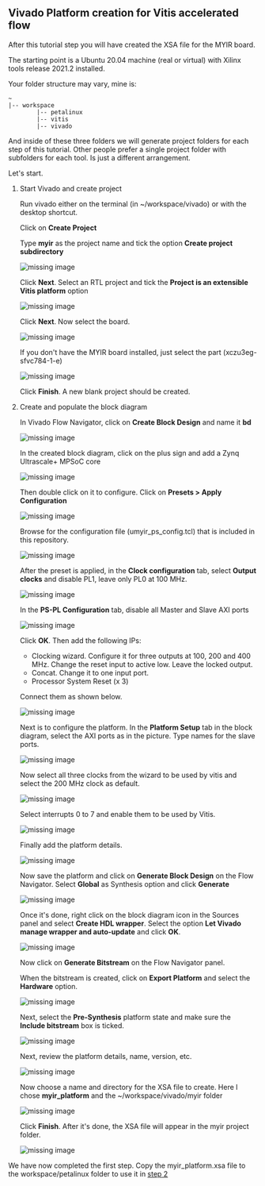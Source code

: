 ## Vivado Platform creation for Vitis accelerated flow
After this tutorial step you will have created the XSA file for the MYIR board.

The starting point is a Ubuntu 20.04 machine (real or virtual) with Xilinx tools release 2021.2 installed.

Your folder structure may vary, mine is:

```
~
|-- workspace
        |-- petalinux
        |-- vitis
        |-- vivado
```

And inside of these three folders we will generate project folders for each step of this tutorial. Other people prefer a single project folder with subfolders for each tool. Is just a different arrangement.

Let's start.

1. Start Vivado and create project

    Run vivado either on the terminal (in ~/workspace/vivado) or with the desktop shortcut.

    Click on **Create Project**
    
    Type **myir** as the project name and tick the option **Create project subdirectory**
    
    ![missing image](images/01_010.png)
    
    Click **Next**. Select an RTL project and tick the **Project is an extensible Vitis platform** option
    
    ![missing image](images/01_020.png)
    
    Click **Next**. Now select the board. 
    
    ![missing image](images/01_030.png)
    
    If you don't have the MYIR board installed, just select the part (xczu3eg-sfvc784-1-e)
    
    ![missing image](images/01_035.png)
    
    Click **Finish**. A new blank project should be created.

2. Create and populate the block diagram
    
    In Vivado Flow Navigator, click on **Create Block Design** and name it **bd** 
    
    ![missing image](images/01_040.png)
    
    In the created block diagram, click on the plus sign and add a Zynq Ultrascale+ MPSoC core
    
    ![missing image](images/01_041.png)
    
    Then double click on it to configure. Click on **Presets > Apply Configuration**
    
    ![missing image](images/01_042.png)
    
    Browse for the configuration file (umyir_ps_config.tcl) that is included in this repository.
    
    ![missing image](images/01_043.png)
    
    After the preset is applied, in the **Clock configuration** tab, select **Output clocks** and disable PL1, leave only PL0 at 100 MHz.
    
    ![missing image](images/01_047.png)
    
    In the **PS-PL Configuration** tab, disable all Master and Slave AXI ports
    
    ![missing image](images/01_048.png)
    
    Click **OK**. Then add the following IPs:
    
    - Clocking wizard. Configure it for three outputs at 100, 200 and 400 MHz. Change the reset input to active low. Leave the locked output.
    - Concat. Change it to one input port.
    - Processor System Reset (x 3)

    Connect them as shown below.
    
    ![missing image](images/01_050.png)
    
    Next is to configure the platform. In the **Platform Setup** tab in the block diagram, select the AXI ports as in the picture. Type names for the slave ports.
    
    ![missing image](images/01_060.png)
    
    Now select all three clocks from the wizard to be used by vitis and select the 200 MHz clock as default.
    
    ![missing image](images/01_070.png)
    
    Select interrupts 0 to 7 and enable them to be used by Vitis.
    
    ![missing image](images/01_080.png)
    
    Finally add the platform details.
    
    ![missing image](images/01_090.png)
    
    Now save the platform and click on **Generate Block Design** on the Flow Navigator. Select **Global** as Synthesis option and click **Generate**
    
    ![missing image](images/01_100.png)
    
    Once it's done, right click on the block diagram icon in the Sources panel and select **Create HDL wrapper**. Select the option **Let Vivado manage wrapper and auto-update** and click **OK**.
    
    ![missing image](images/01_105.png)
    
    Now click on **Generate Bitstream** on the Flow Navigator panel.
    
    When the bitstream is created, click on **Export Platform** and select the **Hardware** option.
    
    ![missing image](images/01_110.png)
    
    Next, select the **Pre-Synthesis** platform state and make sure the **Include bitstream** box is ticked.
    
    ![missing image](images/01_120.png)
    
    Next, review the platform details, name, version, etc.
    
    ![missing image](images/01_130.png)
    
    Now choose a name and directory for the XSA file to create. Here I chose **myir_platform** and the ~/workspace/vivado/myir folder
    
    ![missing image](images/01_140.png)

    Click **Finish**. After it's done, the XSA file will appear in the myir project folder.
    
    ![missing image](images/01_150.png)
    
We have now completed the first step. Copy the myir_platform.xsa file to the workspace/petalinux folder to use it in <a href="https://github.com/Akteevy/UltraMYIR/tree/master/07 Vitis accelerated flow tutorial/07 step 2/">step 2</a>

